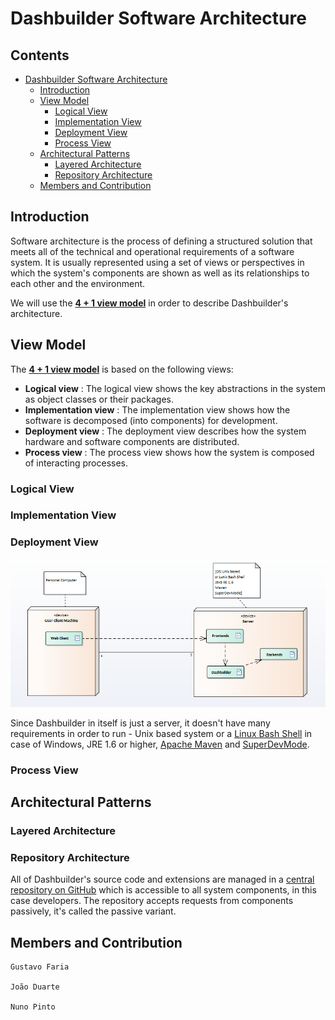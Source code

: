 ﻿# Dashbuilder Software Architecture

## Contents
* [Dashbuilder Software Architecture](#dashbuilder-software-architecture)
	* [Introduction](#introduction)
	* [View Model](#view-model)
		* [Logical View](#logical-view)
		* [Implementation View](#implementation-view)
		* [Deployment View](#deployment-view)
		* [Process View](#process-view)
	* [Architectural Patterns](#architectural-patterns)
		* [Layered Architecture](#layered-architecture)
		* [Repository Architecture](#repository-architecture)
	* [Members and Contribution](#members-and-contribution)
		

## Introduction

Software architecture is the process of defining a structured solution that meets all of the technical and operational requirements of a software system.
It is usually represented using a set of views or perspectives in which the system's components are shown as well as its relationships to each other and the environment.

We will use the [**4 + 1 view model**](https://en.wikipedia.org/wiki/4%2B1_architectural_view_model) in order to describe Dashbuilder's architecture.


## View Model

The [**4 + 1 view model**](https://en.wikipedia.org/wiki/4%2B1_architectural_view_model) is based on the following views:

+ **Logical view** : The logical view shows the key abstractions in the system as object classes or their packages.
+ **Implementation view** : The implementation view shows how the software is decomposed (into components) for development.
+ **Deployment view** : The deployment view describes how the system hardware and software components are distributed.
+ **Process view** : The process view shows how the system is composed of interacting processes.


### Logical View


### Implementation View


### Deployment View
<img src="./images/views/deployment.png"/>

Since Dashbuilder in itself is just a server, it doesn't have many requirements in order to run - Unix based system or a [Linux Bash Shell](http://www.howtogeek.com/249966/how-to-install-and-use-the-linux-bash-shell-on-windows-10/) in case of Windows, JRE 1.6 or higher, [Apache Maven](https://maven.apache.org/download.cgi) and [SuperDevMode](http://www.gwtproject.org/articles/superdevmode.html).


### Process View


## Architectural Patterns


### Layered Architecture


### Repository Architecture

All of Dashbuilder's source code and extensions are managed in a [central repository on GitHub](https://github.com/dashbuilder/dashbuilder) which is accessible to all system components, in this case developers. The repository accepts requests from components passively, it's called the passive variant.


## Members and Contribution

	Gustavo Faria				
	
	João Duarte		
	
	Nuno Pinto		